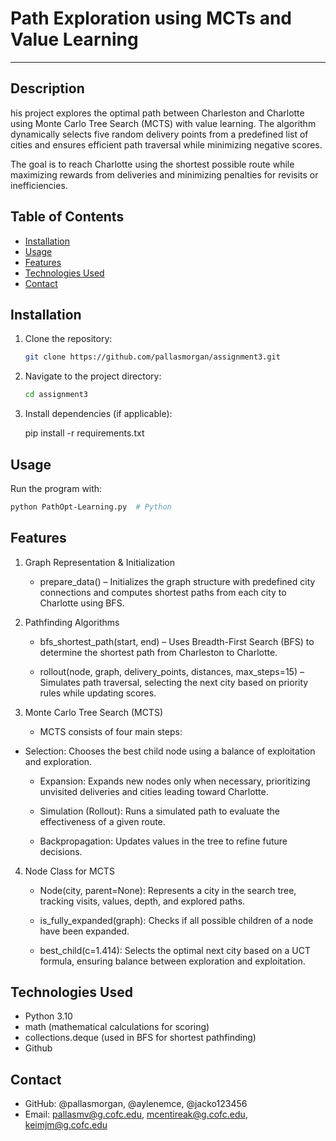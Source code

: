 # Path Exploration using MCTs and Value Learning
---
## Description
his project explores the optimal path between Charleston and Charlotte using Monte Carlo Tree Search (MCTS) with value learning. The algorithm dynamically selects five random delivery points from a predefined list of cities and ensures efficient path traversal while minimizing negative scores.

The goal is to reach Charlotte using the shortest possible route while maximizing rewards from deliveries and minimizing penalties for revisits or inefficiencies.

## Table of Contents
- [Installation](#installation)
- [Usage](#usage)
- [Features](#features)
- [Technologies Used](#technologies-used)
- [Contact](#contact)

## Installation
1. Clone the repository:
   ```sh
   git clone https://github.com/pallasmorgan/assignment3.git
	```

2. Navigate to the project directory:
    
    ```sh
    cd assignment3
    ```
    
3. Install dependencies (if applicable):
    
   pip install -r requirements.txt
    

## Usage

Run the program with:

```sh
python PathOpt-Learning.py  # Python

```

## Features

1. Graph Representation & Initialization
   - prepare_data() – Initializes the graph structure with predefined city connections and computes shortest paths from each city to Charlotte using BFS.

3. Pathfinding Algorithms
   - bfs_shortest_path(start, end) – Uses Breadth-First Search (BFS) to determine the shortest path from Charleston to Charlotte.

   - rollout(node, graph, delivery_points, distances, max_steps=15) – Simulates path traversal, selecting the next city based on priority rules while updating scores.

3. Monte Carlo Tree Search (MCTS)
   - MCTS consists of four main steps:

 - Selection: Chooses the best child node using a balance of exploitation and exploration.

   - Expansion: Expands new nodes only when necessary, prioritizing unvisited deliveries and cities leading toward Charlotte.

   - Simulation (Rollout): Runs a simulated path to evaluate the effectiveness of a given route.

   - Backpropagation: Updates values in the tree to refine future decisions.

4. Node Class for MCTS
   - Node(city, parent=None): Represents a city in the search tree, tracking visits, values, depth, and explored paths.

   - is_fully_expanded(graph): Checks if all possible children of a node have been expanded.

   - best_child(c=1.414): Selects the optimal next city based on a UCT formula, ensuring balance between exploration and exploitation.


## Technologies Used

- Python 3.10
- math (mathematical calculations for scoring)
- collections.deque (used in BFS for shortest pathfinding)
- Github


## Contact

- GitHub: @pallasmorgan, @aylenemce, @jacko123456
- Email: pallasmv@g.cofc.edu, mcentireak@g.cofc.edu, keimjm@g.cofc.edu
